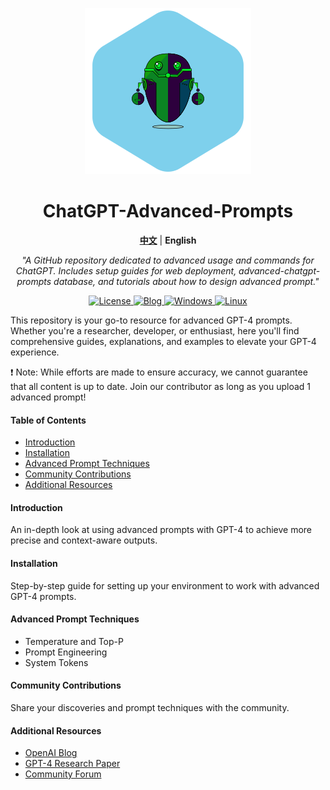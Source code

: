<p align="center">
  <a href="https://prompt.garyhou2023.info/">
    <img src="./template/img/logo.svg" alt="Logo">
  </a>
</p>

<h1 align="center">ChatGPT-Advanced-Prompts</h1>

<p align="center">
  <a href="./readme-cn.md"><strong>中文</strong></a> | <strong>English</strong>
</p>

<p align="center">
  <em>
    "A GitHub repository dedicated to advanced usage and commands for ChatGPT. Includes setup guides for web deployment, advanced-chatgpt-prompts database, and tutorials about how to design advanced prompt."
  </em>
</p>

<p align="center">
    <a href="https://github.com/hougarry/ChatGPT-Advanced-Prompts/blob/main/LICENSE">
    <img alt="License" src="https://img.shields.io/badge/License-MIT-blue">
    </a>
    <a href="https://blog.garyhou2023.info">
    <img alt="Blog" src="https://img.shields.io/badge/Blog-Myblog-purple">
    </a>
    <a href="https://github.com/hougarry/ChatGPT-Advanced-Prompts/releases" target="_blank">
    <img alt="Windows" src="https://img.shields.io/badge/-Windows-blue?style=flat-square&logo=windows&logoColor=white">
    </a>
    <a href="https://github.com/hougarry/ChatGPT-Advanced-Prompts/releases" target="_blank">
    <img alt="Linux" src="https://img.shields.io/badge/-Linux-yellow?style=flat-square&logo=linux&logoColor=white">
    </a>
</p>

This repository is your go-to resource for advanced GPT-4 prompts. Whether you're a researcher, developer, or enthusiast, here you'll find comprehensive guides, explanations, and examples to elevate your GPT-4 experience. 

❗ Note: While efforts are made to ensure accuracy, we cannot guarantee that all content is up to date. Join our contributor as long as you upload 1 advanced prompt!

#### Table of Contents
- [Introduction](#introduction)
- [Installation](#installation)
- [Advanced Prompt Techniques](#advanced-prompt-techniques)
- [Community Contributions](#community-contributions)
- [Additional Resources](#additional-resources)

#### Introduction

An in-depth look at using advanced prompts with GPT-4 to achieve more precise and context-aware outputs.

#### Installation
Step-by-step guide for setting up your environment to work with advanced GPT-4 prompts.

#### Advanced Prompt Techniques
- Temperature and Top-P
- Prompt Engineering
- System Tokens

#### Community Contributions
Share your discoveries and prompt techniques with the community.

#### Additional Resources
- [OpenAI Blog](https://www.openai.com/blog/)
- [GPT-4 Research Paper](https://arxiv.org/abs/xxxx.xxxx)
- [Community Forum](https://forum.openai.com)

